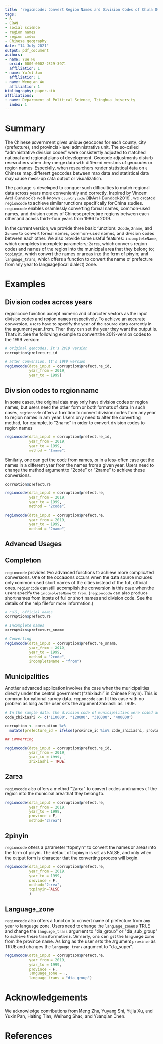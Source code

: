 ```yaml
---
title: 'regioncode: Convert Region Names and Division Codes of China Over Years'
tags:
- R
- CRAN
- social science
- region names
- region codes
- Chinese geography
date: "14 July 2021"
output: pdf_document
authors:
- name: Yue Hu
  orcid: 0000-0002-2829-3971
  affiliation: 1
- name: Yufei Sun
  affiliation: 1
- name: Wenquan Wu
  affiliation: 1
bibliography: paper.bib
affiliations:
- name: Department of Political Science, Tsinghua University
  index: 1
---
```


# Summary

The Chinese government gives unique geocodes for each county, city (prefecture), and provincial-level administrative unit. The so-called “administrative division codes” were consistently adjusted to matched national and regional plans of development. Geocode adjustments disturb researchers when they merge data with different versions of geocodes or region names. Especially, when researchers render statistical data on a Chinese map, different geocodes between map data and statistical data may cause mess-up data output or visualization.

The package is developed to conquer such difficulties to match regional data across years more conveniently and correctly. Inspired by Vincent Arel-Bundock’s well-known `countrycode` [@Arel-Bundock2018], we created `regioncode` to achieve similar functions specifically for China studies. `regioncode` enables seamlessly converting formal names, common-used names, and division codes of Chinese prefecture regions between each other and across thirty-four years from 1986 to 2019.

In the current version, we provide three basic functions` 2code`, `2name`, and `2sname` to convert formal names, common-used names, and division codes between each other. We also provide some useful features: `incompleteName`, which completes incomplete parameters; `2area`, which converts region codes and names of the region into the municipal area that they belong to; `topinyin`, which convert the names or areas into the form of pinyin; and `language_trans`, which offers a function to convert the name of prefecture from any year to language(local dialect) zone.

# Examples

## Division codes across years

regioncoce function accept numeric and character vectors as the input division codes and region names respectively. To achieve an accurate conversion, users have to specify the year of the source data correctly in the argument year_from. Then they can set the year they want the output is. That’s it. See the following example to convert the 2019-version codes to the 1999 version:

```R
# original geocodes. It's 2019 version
corruption$prefecture_id

# after conversion. It's 1999 version
regioncode(data_input = corruption$prefecture_id, 
           year_from = 2019,
           year_to = 1999)
```

## Division codes to region name

In some cases, the original data may only have division codes or region names, but users need the other form or both formats of data. In such cases, `regioncode` offers a function to convert division codes from any year to region names in any year. Users only need to alter the converting method, for example, to “2name” in order to convert division codes to region names.

```R
regioncode(data_input = corruption$prefecture_id, 
           year_from = 2019,
           year_to = 1999, 
           method = "2name")
```

Similarly, one can get the code from names, or in a less-often case get the names in a different year from the names from a given year. Users need to change the method argument to “2code” or “2name” to achieve these conversions.

```R
corruption$prefecture

regioncode(data_input = corruption$prefecture, 
           year_from = 2019,
           year_to = 1999, 
           method = "2code")

regioncode(data_input = corruption$prefecture, 
           year_from = 2019,
           year_to = 1999, 
           method = "2name")
```

## Advanced Usages

## Completion

`regioncode` provides two advanced functions to achieve more complicated conversions. One of the occasions occurs when the data source includes only common-used short names of the cities instead of the full, official ones. `regioncode` can still accomplish the conversion in this case when the users specify the `incompleteName` to `from`. (`regioncode` can also produce short names from inputs of full or short names and division code. See the details of the help file for more information.)

```R
# Full, official names
corruption$prefecture

# Incomplete names
corruption$prefecture_sname

# Converting
regioncode(data_input = corruption$prefecture_sname, 
           year_from = 2019,
           year_to = 1999, 
           method = "2code",
           incompleteName = "from")
```

## Municipalities

Another advanced application involves the case when the municipalities directly under the central government (“zhixiashi” in Chinese Pinyin). This is common for national survey data. `regioncode` can fit this case with no problem as long as the user sets the argument zhixiashi as TRUE.

```R
# In the sample data, the division code of municipalities were coded as NA. Filling the codes of municipalities with their provinces' codes.
code_zhixiashi <- c("110000", "120000", "310000", "400000")

corruption <- corruption %>% 
  mutate(prefecture_id = ifelse(province_id %in% code_zhixiashi, province_id, prefecture_id))

## Converting

regioncode(data_input = corruption$prefecture_id, 
           year_from = 2019,
           year_to = 1999,
           zhixiashi = TRUE)
```

## 2area
`regioncode` also offers a method "2area" to convert codes and names of the region into the municipal area that they belong to. 

```R
regioncode(data_input = corruption$prefecture, 
           year_from = 2019,
           year_to = 1999, 
           province = F,
           method="2area")
```

## 2pinyin
`regioncode` offers a parameter "topinyin" to convert the names or areas into the form of pinyin. The default of topinyin is set as FALSE, and only when the output form is character that the converting process will begin.
```r
regioncode(data_input = corruption$prefecture, 
           year_from = 2019,
           year_to = 1999, 
           province = F,
           method="2area",
           topinyin=FALSE
           )
```
## Language_zone
`regioncode` also offers a function to convert name of prefecture from any year to language zone.
Users need to change the `language_zone`as TRUE and change the `language_trans` argument to "dia_group" or "dia_sub_group" to achieve these transformations.
Similarly, one can get the language zone from the province name.
As long as the user sets the argument `province` as TRUE and changes the `language_trans` argument to "dia_super".

```r
regioncode(data_input = corruption$prefecture, 
           year_from = 2019,
           year_to = 1999, 
           province = F,
           language_zone = T,
           language_trans = "dia_group")
```

# Acknowledgements

We acknowledge contributions from Meng Zhu, Yuyang Shi, Yujia Xu, and Yuxin Pan, Haiting Tian, Weihang Shao, and Yuanqian Chen.

# References
